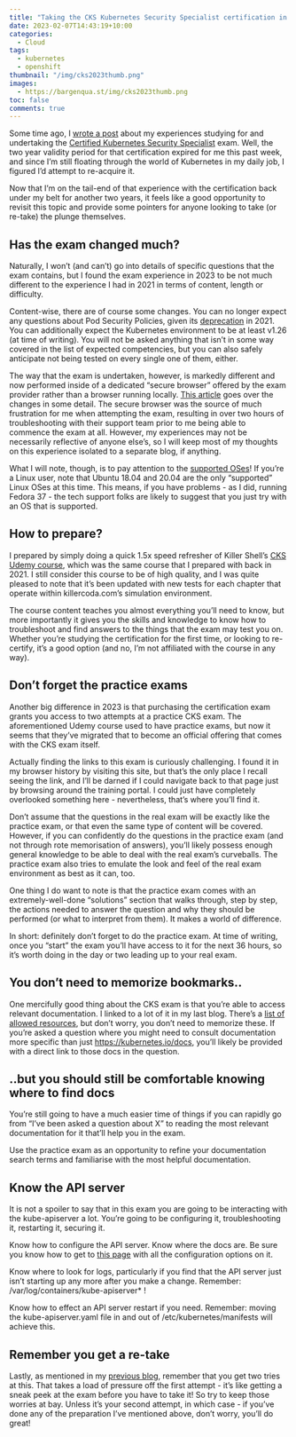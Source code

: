 ```yaml
---
title: "Taking the CKS Kubernetes Security Specialist certification in 2023"
date: 2023-02-07T14:43:19+10:00
categories:
  - Cloud
tags:
  - kubernetes
  - openshift
thumbnail: "/img/cks2023thumb.png"
images:
  - https://bargenqua.st/img/cks2023thumb.png
toc: false
comments: true
---
```


Some time ago, I [wrote a post](https://bargenqua.st/posts/cks/) about my experiences studying for and undertaking the [Certified Kubernetes Security Specialist](https://training.linuxfoundation.org/certification/certified-kubernetes-security-specialist/) exam. Well, the two year validity period for that certification expired for me this past week, and since I’m still floating through the world of Kubernetes in my daily job, I figured I’d attempt to re-acquire it.

Now that I’m on the tail-end of that experience with the certification back under my belt for another two years, it feels like a good opportunity to revisit this topic and provide some pointers for anyone looking to take (or re-take) the plunge themselves.

## Has the exam changed much?

Naturally, I won’t (and can’t) go into details of specific questions that the exam contains, but I found the exam experience in 2023 to be not much different to the experience I had in 2021 in terms of content, length or difficulty.

Content-wise, there are of course some changes. You can no longer expect any questions about Pod Security Policies, given its [deprecation](https://kubernetes.io/blog/2021/04/06/podsecuritypolicy-deprecation-past-present-and-future/) in 2021. You can additionally expect the Kubernetes environment to be at least v1.26 (at time of writing). You will not be asked anything that isn’t in some way covered in the list of expected competencies, but you can also safely anticipate not being tested on every single one of them, either.

The way that the exam is undertaken, however, is markedly different and now performed inside of a dedicated “secure browser” offered by the exam provider rather than a browser running locally. [This article](https://itnext.io/cks-cka-ckad-changed-terminal-to-remote-desktop-157a26c1d5e) goes over the changes in some detail. The secure browser was the source of much frustration for me when attempting the exam, resulting in over two hours of troubleshooting with their support team prior to me being able to commence the exam at all. However, my experiences may not be necessarily reflective of anyone else’s, so I will keep most of my thoughts on this experience isolated to a separate blog, if anything.

What I will note, though, is to pay attention to the [supported OSes](https://helpdesk.psionline.com/hc/en-gb/articles/4409608794260-PSI-Bridge-Platform-System-Requirements)! If you’re a Linux user, note that Ubuntu 18.04 and 20.04 are the only “supported” Linux OSes at this time. This means, if you have problems - as I did, running Fedora 37 - the tech support folks are likely to suggest that you just try with an OS that is supported.

## How to prepare?

I prepared by simply doing a quick 1.5x speed refresher of Killer Shell’s [CKS Udemy course](https://www.udemy.com/course/certified-kubernetes-security-specialist/), which was the same course that I prepared with back in 2021. I still consider this course to be of high quality, and I was quite pleased to note that it’s been updated with new tests for each chapter that operate within killercoda.com’s simulation environment.

The course content teaches you almost everything you’ll need to know, but more importantly it gives you the skills and knowledge to know how to troubleshoot and find answers to the things that the exam may test you on. Whether you’re studying the certification for the first time, or looking to re-certify, it’s a good option (and no, I’m not affiliated with the course in any way).

## Don’t forget the practice exams

Another big difference in 2023 is that purchasing the certification exam grants you access to two attempts at a practice CKS exam. The aforementioned Udemy course used to have practice exams, but now it seems that they’ve migrated that to become an official offering that comes with the CKS exam itself.

Actually finding the links to this exam is curiously challenging. I found it in my browser history by visiting this site, but that’s the only place I recall seeing the link, and I’ll be darned if I could navigate back to that page just by browsing around the training portal. I could just have completely overlooked something here - nevertheless, that’s where you’ll find it.

Don’t assume that the questions in the real exam will be exactly like the practice exam, or that even the same type of content will be covered. However, if you can confidently do the questions in the practice exam (and not through rote memorisation of answers), you’ll likely possess enough general knowledge to be able to deal with the real exam’s curveballs. The practice exam also tries to emulate the look and feel of the real exam environment as best as it can, too.

One thing I do want to note is that the practice exam comes with an extremely-well-done “solutions” section that walks through, step by step, the actions needed to answer the question and why they should be performed (or what to interpret from them). It makes a world of difference.

In short: definitely don’t forget to do the practice exam. At time of writing, once you “start” the exam you’ll have access to it for the next 36 hours, so it’s worth doing in the day or two leading up to your real exam.

## You don’t need to memorize bookmarks..

One mercifully good thing about the CKS exam is that you’re able to access relevant documentation. I linked to a lot of it in my last blog. There’s a [list of allowed resources](https://docs.linuxfoundation.org/tc-docs/certification/certification-resources-allowed#certified-kubernetes-security-specialist-cks), but don’t worry, you don’t need to memorize these. If you’re asked a question where you might need to consult documentation more specific than just https://kubernetes.io/docs, you’ll likely be provided with a direct link to those docs in the question.

## ..but you should still be comfortable knowing where to find docs

You’re still going to have a much easier time of things if you can rapidly go from “I’ve been asked a question about X” to reading the most relevant documentation for it that’ll help you in the exam.

Use the practice exam as an opportunity to refine your documentation search terms and familiarise with the most helpful documentation.

## Know the API server

It is not a spoiler to say that in this exam you are going to be interacting with the kube-apiserver a lot. You’re going to be configuring it, troubleshooting it, restarting it, securing it.

Know how to configure the API server. Know where the docs are. Be sure you know how to get to [this page](https://kubernetes.io/docs/reference/command-line-tools-reference/kube-apiserver/) with all the configuration options on it.

Know where to look for logs, particularly if you find that the API server just isn’t starting up any more after you make a change. Remember: /var/log/containers/kube-apiserver* !

Know how to effect an API server restart if you need. Remember: moving the kube-apiserver.yaml file in and out of /etc/kubernetes/manifests will achieve this.

## Remember you get a re-take

Lastly, as mentioned in my [previous blog](https://bargenqua.st/posts/cks/), remember that you get two tries at this. That takes a load of pressure off the first attempt - it’s like getting a sneak peek at the exam before you have to take it! So try to keep those worries at bay. Unless it’s your second attempt, in which case - if you’ve done any of the preparation I’ve mentioned above, don’t worry, you’ll do great!
